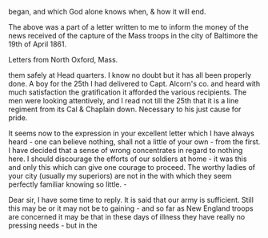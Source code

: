 began, and which God alone knows when, & how it will end.

The above was a part of a letter written to me to inform the
money of the news received of the capture of the Mass troops
in the city of Baltimore the 19th of April 1861.

Letters from North Oxford, Mass.

them safely at Head quarters. I know no doubt
but it has all been properly done. A boy for the
25th I had delivered to Capt. Alcorn's co.
and heard with much satisfaction the gratification
it afforded the various recipients. The men
were looking attentively, and I read not till
the 25th that it is a line regiment from its Cal
& Chaplain down. Necessary to his just cause
for pride.

It seems now to the expression in your
excellent letter which I have always
heard - one can believe nothing, shall not
a little of your own - from the first. I have
decided that a sense of wrong concentrates in regard
to nothing here. I should discourage the efforts of our
soldiers at home - it was this
and only this which can give one courage
to proceed. The worthy ladies of your city
(usually my superiors) are not in the
with which they seem perfectly familiar
knowing so little. -

Dear sir, I have
some time to reply. It is said that our army
is sufficient. Still this may be or it may not
be to gaining - and so far as New England troops are
concerned it may be that in these days of illness
they have really no pressing needs - but in the
